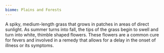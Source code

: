 ```yaml
---
biome: Plains and Forests
---
```

A spiky, medium-length grass that grows in patches in areas of direct sunlight. As summer turns into fall, the tips of the grass begin to swell and turn into white, thimble shaped flowers. These flowers are a common cure for fevers and involved in a remedy that allows for a delay in the onset of illness or its symptoms. 

